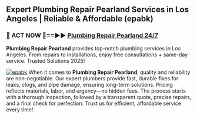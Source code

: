 ## Expert Plumbing Repair Pearland Services in Los Angeles | Reliable & Affordable (epabk)  

<h3>🚿 ACT NOW 🌟==►► <a href="https://tinyurl.com/2ne6vx2x" rel="nofollow">Plumbing Repair Pearland 24/7</a></h3>

**Plumbing Repair Pearland** provides top-notch plumbing services in Los Angeles. From repairs to installations, enjoy free consultations + same-day service. Trusted Solutions 2025!

[![epabk](https://i.imgur.com/4PFF4AK.jpeg)](https://tinyurl.com/2ne6vx2x)
When it comes to **Plumbing Repair Pearland**, quality and reliability are non-negotiable. Our expert plumbers provide fast, durable fixes for leaks, clogs, and pipe damage, ensuring long-term solutions. Pricing reflects materials, labor, and urgency—no hidden fees. The process starts with a thorough inspection, followed by a transparent quote, precise repairs, and a final check for perfection. Trust us for efficient, affordable service every time!